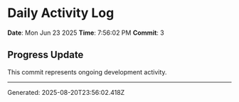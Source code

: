 # Daily Activity Log

**Date**: Mon Jun 23 2025
**Time**: 7:56:02 PM
**Commit**: 3

## Progress Update

This commit represents ongoing development activity.

---
Generated: 2025-08-20T23:56:02.418Z
